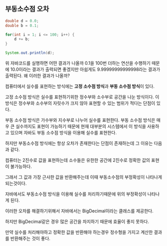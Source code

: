 ## 부동소수점 오차

```java
double d = 0.0;
double b = 0.1;

for(int i = 1; i <= 100; i++) {
    d += b;
}

System.out.println(d);
```

위 자바코드를 실행하면 어떤 결과가 나올까 0.1을 100번 더하는 연산을 수행하기 때문에 10.0이라는 결과가 출력되면 좋겠지만 아쉽게도 9.99999999999998라는 결과가 출력된다. 왜 이러한 결과가 나올까?



컴퓨터에서 실수를 표현하는 방식에는 **고정 소수점 방식**과 **부동 소수점 방식**이 있다.

고정 소수점 방식은 실수를 표현하기위한 정수부와 소수부로 공간을 나눈 방식이다. 이 방식은 정수부와 소수부의 자릿수가 크지 않아 표현할 수 있는 범위가 적다는 단점이 있다.

부동 소수점 방식은 가수부와 지수부로 나누어 실수를 표현한다. 부동 소수점 방식은 매우 큰 실수까지도 표현이 가능하기 때문에 현재 대부분의 시스템에서 이 방식을 사용하고 있으며 자바도 부동 소수점 방식을 이용해 실수를 표현한다.

하지만 부동소수점 방식에는 항상 오차가 존재한다는 단점이 존재하는데 그 이유는 다음과 같다.



컴퓨터는 2진수로 값을 표현하는데 소수들은 유한한 공간에 2진수로 정확한 값의 표현이 불가능하다.

그래서 그 값과 가장 근사한 값을 반환해주는데 이때 부동소수점의 부정확성이 나타나게 되는것이다.

자바에서도 부동소수점 방식을 이용해 실수를 처리하기때문에 위의 부정확성이 나타나게 된다.



이러한 오차를 해결하기위해서 자바에서는 BigDecimal이라는 클래스를 제공한다.

하지만 BigDecimal같은 경우 많은 공간을 차지하기 때문에 효율이 좋지 못하다.

만약 실수를 처리해야하고 정확한 값을 반환해야 하는경우 정수형을 가지고 계산한 결과를 반환해주는 것이 좋다.

